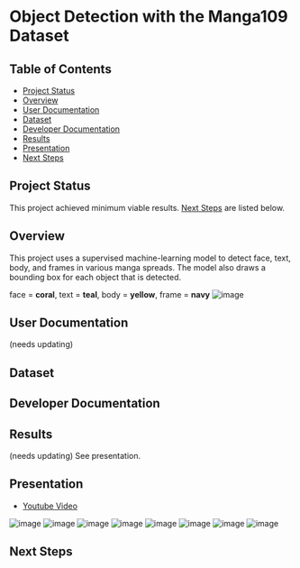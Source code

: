 # Object Detection with the Manga109 Dataset

## Table of Contents
- [Project Status](#project-status)
- [Overview](#overview)
- [User Documentation](#user-documentation)
- [Dataset](#dataset)
- [Developer Documentation](#developer-documentation)
- [Results](#results) 
- [Presentation](#presentation)
- [Next Steps](#next-steps) 

## Project Status 
This project achieved minimum viable results. [Next Steps](#next-steps) are listed below.

## Overview 
This project uses a supervised machine-learning model to detect face, text, body, and frames in various manga spreads. The model also draws a bounding box for each object that is detected. 

face = **coral**, text = **teal**, body = **yellow**, frame = **navy**
![image](https://github.com/grlefl/Manga109-ObjectDetection/assets/124198528/5c1abe35-8ced-483d-82e3-c3d4bbf2a5fe)

## User Documentation 
(needs updating)

## Dataset 

## Developer Documentation

## Results
(needs updating) See presentation. 

## Presentation
- [Youtube Video](https://www.youtube.com/watch?v=z3r78tbahO4)

![image](https://github.com/grlefl/Manga109-BoundingDetection/assets/124198528/8de9b6df-966c-4375-8db2-a888eb48a9da)
![image](https://github.com/grlefl/Manga109-BoundingDetection/assets/124198528/8a8306ff-885d-425e-af0c-ead28bf41b29)
![image](https://github.com/grlefl/Manga109-BoundingDetection/assets/124198528/82d7bdda-3ada-4a25-8fc3-daed9a2d1270)
![image](https://github.com/grlefl/Manga109-BoundingDetection/assets/124198528/bbdeec2f-581c-445d-9f92-815867e29a0f)
![image](https://github.com/grlefl/Manga109-BoundingDetection/assets/124198528/9626a9dc-d855-40ba-b00c-7fe1984bfb0a)
![image](https://github.com/grlefl/Manga109-BoundingDetection/assets/124198528/fea83eb1-31ed-45f8-99de-403004ac6510)
![image](https://github.com/grlefl/Manga109-BoundingDetection/assets/124198528/095da2d8-cf06-401a-bbaa-b061e29f9ae9)
![image](https://github.com/grlefl/Manga109-BoundingDetection/assets/124198528/f13a2b7f-ba23-4097-b4e7-6152f562a677)

## Next Steps 
